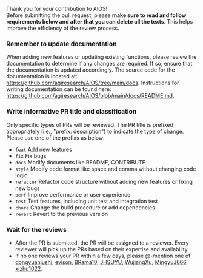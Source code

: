 Thank you for your contribution to AIOS!  
Before submitting the pull request, please **make sure to read and follow requirements below and after that you can delete all the texts**. This helps improve the efficiency of the review process.

### Remember to update documentation
When adding new features or updating existing functions, please review the documentation to determine if any changes are required. If so, ensure that the documentation is updated accordingly. The source code for the documentation is located at: https://github.com/agiresearch/AIOS/tree/main/docs. Instructions for writing documentation can be found here: https://github.com/agiresearch/AIOS/blob/main/docs/README.md.

### Write informative PR title and classification
Only specific types of PRs will be reviewed. The PR title is prefixed appropriately (i.e., "prefix: description") to indicate the type of change. Please use one of the prefixs as below:
- `feat` Add new features
- `fix`  Fix bugs
- `docs` Modify documents like README, CONTRIBUTE
- `style` Modify code format like space and comma without changing code logic
- `refactor` Refactor code structure without adding new features or fixing new bugs
- `perf` Improve performance or user experience
- `test` Test features, including unit test and integration test
- `chore` Change the build procedure or add dependencies
- `revert` Revert to the previous version

### Wait for the reviews
- After the PR is submitted, the PR will be assigned to a reviewer. Every reviewer will pick up the PRs based on their expertise and availability.
- If no one reviews your PR within a few days, please @-mention one of [dongyuanjushi](https://github.com/dongyuanjushi/), [evison](https://github.com/evison), [BRama10](https://github.com/BRama10), [JHSUYU](https://github.com/JHSUYU), [WujiangXu](https://github.com/WujiangXu), [MingyuJ666](https://github.com/MingyuJ666), [xizhu1022](https://github.com/xizhu1022).
